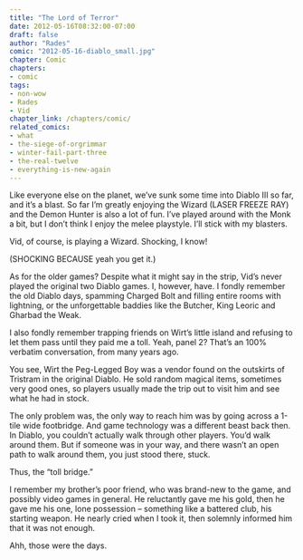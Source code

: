 ```yaml
---
title: "The Lord of Terror"
date: 2012-05-16T08:32:00-07:00
draft: false
author: "Rades"
comic: "2012-05-16-diablo_small.jpg"
chapter: Comic
chapters:
- comic
tags:
- non-wow
- Rades
- Vid
chapter_link: /chapters/comic/
related_comics:
- what
- the-siege-of-orgrimmar
- winter-fail-part-three
- the-real-twelve
- everything-is-new-again
---
```


Like everyone else on the planet, we’ve sunk some time into Diablo III so far, and it’s a blast. So far I’m greatly enjoying the Wizard (LASER FREEZE RAY) and the Demon Hunter is also a lot of fun. I’ve played around with the Monk a bit, but I don’t think I enjoy the melee playstyle. I’ll stick with my blasters.


Vid, of course, is playing a Wizard. Shocking, I know!


(SHOCKING BECAUSE yeah you get it.)


As for the older games? Despite what it might say in the strip, Vid’s never played the original two Diablo games. I, however, have. I fondly remember the old Diablo days, spamming Charged Bolt and filling entire rooms with lightning, or the unforgettable baddies like the Butcher, King Leoric and Gharbad the Weak.


I also fondly remember trapping friends on Wirt’s little island and refusing to let them pass until they paid me a toll. Yeah, panel 2? That’s an 100% verbatim conversation, from many years ago. 


You see, Wirt the Peg-Legged Boy was a vendor found on the outskirts of Tristram in the original Diablo. He sold random magical items, sometimes very good ones, so players usually made the trip out to visit him and see what he had in stock. 


The only problem was, the only way to reach him was by going across a 1-tile wide footbridge. And game technology was a different beast back then. In Diablo, you couldn’t actually walk through other players. You’d walk around them. But if someone was in your way, and there wasn’t an open path to walk around them, you just stood there, stuck.


Thus, the “toll bridge.”


I remember my brother’s poor friend, who was brand-new to the game, and possibly video games in general. He reluctantly gave me his gold, then he gave me his one, lone possession – something like a battered club, his starting weapon. He nearly cried when I took it, then solemnly informed him that it was not enough.


Ahh, those were the days.


